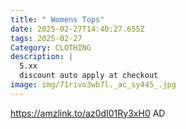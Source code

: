 ```yaml
---
title: " Womens Tops"
date: 2025-02-27T14:40:27.655Z
tags: 2025-02-27
Category: CLOTHING
description: |
  5.xx
  discount auto apply at checkout 
image: img/71rivo3wb7l._ac_sy445_.jpg
---
```

https://amzlink.to/az0dI01Ry3xH0
AD